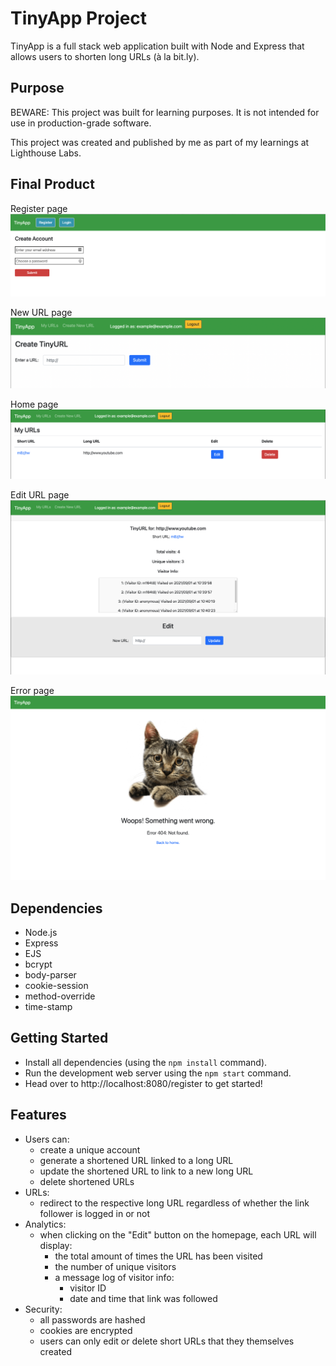 # TinyApp Project

TinyApp is a full stack web application built with Node and Express that allows users to shorten long URLs (à la bit.ly).

## Purpose

BEWARE: This project was built for learning purposes. It is not intended for use in production-grade software.

This project was created and published by me as part of my learnings at Lighthouse Labs.

## Final Product

Register page
!["Register page"](/screenshots/1.png)

New URL page
!["New URL page"](/screenshots/2.png)

Home page
!["Home page"](/screenshots/3.png)

Edit URL page
!["Edit URL page"](/screenshots/4.png)

Error page
!["Error page"](/screenshots/5.png)

## Dependencies

- Node.js
- Express
- EJS
- bcrypt
- body-parser
- cookie-session
- method-override
- time-stamp

## Getting Started

- Install all dependencies (using the `npm install` command).
- Run the development web server using the `npm start` command.
- Head over to http://localhost:8080/register to get started!

## Features

- Users can:
  - create a unique account
  - generate a shortened URL linked to a long URL
  - update the shortened URL to link to a new long URL
  - delete shortened URLs
- URLs:
  - redirect to the respective long URL regardless of whether the link follower is logged in or not
- Analytics:
  - when clicking on the "Edit" button on the homepage, each URL will display:
    - the total amount of times the URL has been visited
    - the number of unique visitors
    - a message log of visitor info:
      - visitor ID
      - date and time that link was followed
- Security:
  - all passwords are hashed
  - cookies are encrypted
  - users can only edit or delete short URLs that they themselves created